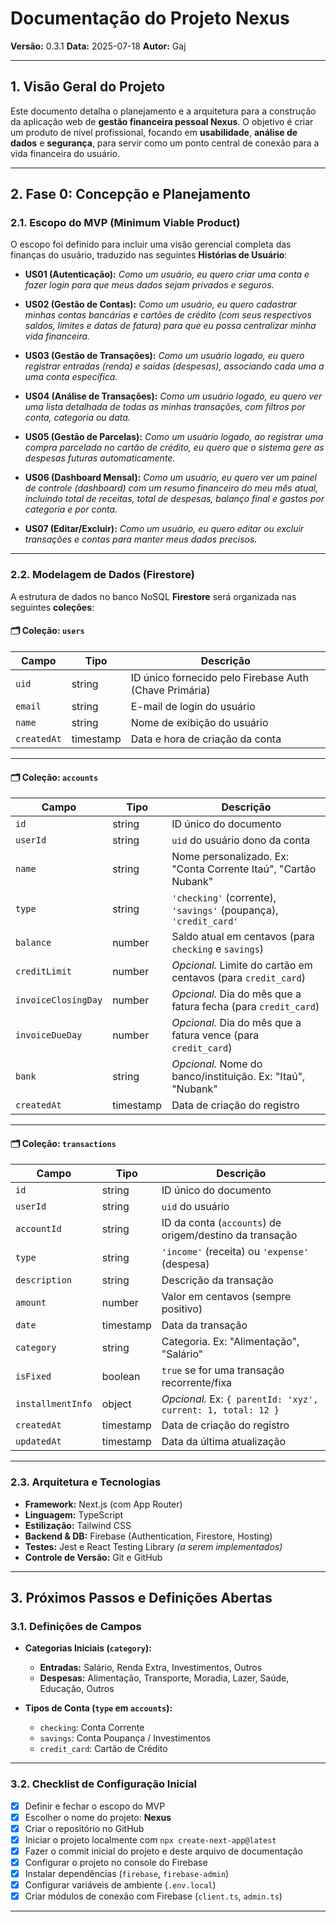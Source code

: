 # Documentação do Projeto Nexus

**Versão:** 0.3.1
**Data:** 2025-07-18
**Autor:** Gaj

---

## 1. Visão Geral do Projeto

Este documento detalha o planejamento e a arquitetura para a construção da aplicação web de **gestão financeira pessoal Nexus**. O objetivo é criar um produto de nível profissional, focando em **usabilidade**, **análise de dados** e **segurança**, para servir como um ponto central de conexão para a vida financeira do usuário.

---

## 2. Fase 0: Concepção e Planejamento

### 2.1. Escopo do MVP (Minimum Viable Product)

O escopo foi definido para incluir uma visão gerencial completa das finanças do usuário, traduzido nas seguintes **Histórias de Usuário**:

* **US01 (Autenticação):**
  *Como um usuário, eu quero criar uma conta e fazer login para que meus dados sejam privados e seguros.*

* **US02 (Gestão de Contas):**
  *Como um usuário, eu quero cadastrar minhas contas bancárias e cartões de crédito (com seus respectivos saldos, limites e datas de fatura) para que eu possa centralizar minha vida financeira.*

* **US03 (Gestão de Transações):**
  *Como um usuário logado, eu quero registrar entradas (renda) e saídas (despesas), associando cada uma a uma conta específica.*

* **US04 (Análise de Transações):**
  *Como um usuário logado, eu quero ver uma lista detalhada de todas as minhas transações, com filtros por conta, categoria ou data.*

* **US05 (Gestão de Parcelas):**
  *Como um usuário logado, ao registrar uma compra parcelada no cartão de crédito, eu quero que o sistema gere as despesas futuras automaticamente.*

* **US06 (Dashboard Mensal):**
  *Como um usuário, eu quero ver um painel de controle (dashboard) com um resumo financeiro do meu mês atual, incluindo total de receitas, total de despesas, balanço final e gastos por categoria e por conta.*

* **US07 (Editar/Excluir):**
  *Como um usuário, eu quero editar ou excluir transações e contas para manter meus dados precisos.*

---

### 2.2. Modelagem de Dados (Firestore)

A estrutura de dados no banco NoSQL **Firestore** será organizada nas seguintes **coleções**:

#### 🗂️ Coleção: `users`

| Campo       | Tipo      | Descrição                                              |
| ----------- | --------- | ------------------------------------------------------ |
| `uid`       | string    | ID único fornecido pelo Firebase Auth (Chave Primária) |
| `email`     | string    | E-mail de login do usuário                             |
| `name`      | string    | Nome de exibição do usuário                            |
| `createdAt` | timestamp | Data e hora de criação da conta                        |

---

#### 🗂️ Coleção: `accounts`

| Campo               | Tipo      | Descrição                                                        |
| ------------------- | --------- | ---------------------------------------------------------------- |
| `id`                | string    | ID único do documento                                            |
| `userId`            | string    | `uid` do usuário dono da conta                                   |
| `name`              | string    | Nome personalizado. Ex: "Conta Corrente Itaú", "Cartão Nubank"   |
| `type`              | string    | `'checking'` (corrente), `'savings'` (poupança), `'credit_card'` |
| `balance`           | number    | Saldo atual em centavos (para `checking` e `savings`)            |
| `creditLimit`       | number    | *Opcional.* Limite do cartão em centavos (para `credit_card`)    |
| `invoiceClosingDay` | number    | *Opcional.* Dia do mês que a fatura fecha (para `credit_card`)   |
| `invoiceDueDay`     | number    | *Opcional.* Dia do mês que a fatura vence (para `credit_card`)   |
| `bank`              | string    | *Opcional.* Nome do banco/instituição. Ex: "Itaú", "Nubank"      |
| `createdAt`         | timestamp | Data de criação do registro                                      |

---

#### 🗂️ Coleção: `transactions`

| Campo             | Tipo      | Descrição                                                    |
| ----------------- | --------- | ------------------------------------------------------------ |
| `id`              | string    | ID único do documento                                        |
| `userId`          | string    | `uid` do usuário                                             |
| `accountId`       | string    | ID da conta (`accounts`) de origem/destino da transação      |
| `type`            | string    | `'income'` (receita) ou `'expense'` (despesa)                |
| `description`     | string    | Descrição da transação                                       |
| `amount`          | number    | Valor em centavos (sempre positivo)                          |
| `date`            | timestamp | Data da transação                                            |
| `category`        | string    | Categoria. Ex: "Alimentação", "Salário"                      |
| `isFixed`         | boolean   | `true` se for uma transação recorrente/fixa                  |
| `installmentInfo` | object    | *Opcional.* Ex: `{ parentId: 'xyz', current: 1, total: 12 }` |
| `createdAt`       | timestamp | Data de criação do registro                                  |
| `updatedAt`       | timestamp | Data da última atualização                                   |

---

### 2.3. Arquitetura e Tecnologias

* **Framework:** Next.js (com App Router)
* **Linguagem:** TypeScript
* **Estilização:** Tailwind CSS
* **Backend & DB:** Firebase (Authentication, Firestore, Hosting)
* **Testes:** Jest e React Testing Library *(a serem implementados)*
* **Controle de Versão:** Git e GitHub

---

## 3. Próximos Passos e Definições Abertas

### 3.1. Definições de Campos

* **Categorias Iniciais (`category`):**

  * **Entradas:** Salário, Renda Extra, Investimentos, Outros
  * **Despesas:** Alimentação, Transporte, Moradia, Lazer, Saúde, Educação, Outros

* **Tipos de Conta (`type` em `accounts`):**

  * `checking`: Conta Corrente
  * `savings`: Conta Poupança / Investimentos
  * `credit_card`: Cartão de Crédito

---

### 3.2. Checklist de Configuração Inicial

* [x] Definir e fechar o escopo do MVP
* [x] Escolher o nome do projeto: **Nexus**
* [x] Criar o repositório no GitHub
* [x] Iniciar o projeto localmente com `npx create-next-app@latest`
* [x] Fazer o commit inicial do projeto e deste arquivo de documentação
* [x] Configurar o projeto no console do Firebase
* [x] Instalar dependências (`firebase`, `firebase-admin`)
* [x] Configurar variáveis de ambiente (`.env.local`)
* [x] Criar módulos de conexão com Firebase (`client.ts`, `admin.ts`)

---
